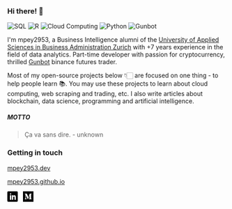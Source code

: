 ### Hi there! 👋

![SQL](https://img.shields.io/badge/SQL-Intermediate-white&color=2bbc8a)
![R](https://img.shields.io/badge/R-Intermediate-white&color=2bbc8a)
![Cloud Computing](https://img.shields.io/badge/Cloud_Computing-Intermediate-white&color=2bbc8a)
![Python](https://img.shields.io/badge/Python-Beginner-blue)
![Gunbot](https://img.shields.io/badge/Crypto-Enthusiast-red)


I'm mpey2953, a Business Intelligence alumni of the [University of Applied Sciences in Business Administration Zurich](https://fh-hwz.ch/english/) with +7 years experience in the field of data analytics. Part-time developer with passion for cryptocurrency, thrilled [Gunbot](https://thecryptobot.com/) binance futures trader. 

Most of my open-source projects below 👇🏻 are focused on one thing - to help people learn 📚. You may use these projects to learn about cloud computing, web scraping and trading, etc. I also write articles about blockchain, data science, programming and artificial intelligence.

##### MOTTO

> Ça va sans dire. - unknown

### Getting in touch

[mpey2953.dev](https://mpey2953.dev)

[mpey2953.github.io](https://mpey2953.github.io)

<a href="https://www.linkedin.com/in/mpey2953/" title="Follow me on LinkedIn">
  <img
    width="24"
    alt="Follow me on LinkedIn"
    src="https://raw.githubusercontent.com/mpey2953/mpey2953.github.io/master/assets/icons/linkedin.svg"
  /></a>
&nbsp;
<a href="https://medium.com/@mpey2953" title="Follow me on Medium">
  <img
    width="24"
    alt="Follow me on Medium"
    src="https://raw.githubusercontent.com/mpey2953/mpey2953.github.io/master/assets/icons/medium.svg"
  /></a>
